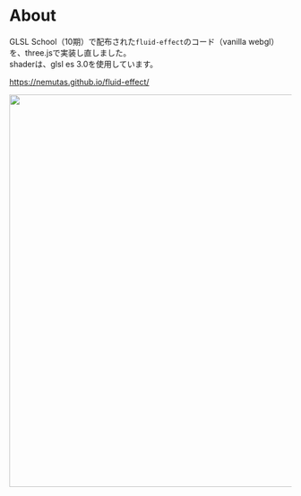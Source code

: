# About

GLSL School（10期）で配布された`fluid-effect`のコード（vanilla webgl）を、three.jsで実装し直しました。<br />
shaderは、glsl es 3.0を使用しています。

https://nemutas.github.io/fluid-effect/

<img src='https://github.com/user-attachments/assets/f5d144af-6ff6-4eef-b0aa-b5dbc7f3e5df' alt='' width='700' />
